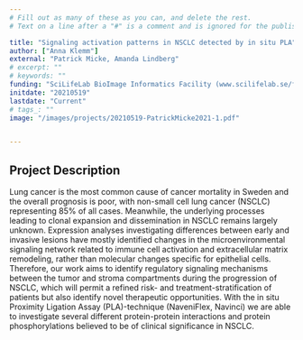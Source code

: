 ```yaml
---
# Fill out as many of these as you can, and delete the rest.
# Text on a line after a "#" is a comment and is ignored for the published page.

title: "Signaling activation patterns in NSCLC detected by in situ PLA"
author: ["Anna Klemm"]
external: "Patrick Micke, Amanda Lindberg"
# excerpt: ""
# keywords: ""
funding: "SciLifeLab BioImage Informatics Facility (www.scilifelab.se/facilities/bioimage-informatics)"
initdate: "20210519"
lastdate: "Current"
# tags_: ""
image: "/images/projects/20210519-PatrickMicke2021-1.pdf"


---
```


## Project Description
Lung cancer is the most common cause of cancer mortality in Sweden and the overall prognosis is poor, with non-small cell lung cancer (NSCLC) representing 85% of all cases. Meanwhile, the underlying processes leading to clonal expansion and dissemination in NSCLC remains largely unknown. Expression analyses investigating differences between early and invasive lesions have mostly identified changes in the microenvironmental signaling network related to immune cell activation and extracellular matrix remodeling, rather than molecular changes specific for epithelial cells. Therefore, our work aims to identify regulatory signaling mechanisms between the tumor and stroma compartments during the progression of NSCLC, which will permit a refined risk- and treatment-stratification of patients but also identify novel therapeutic opportunities. With the in situ Proximity Ligation Assay (PLA)-technique (NaveniFlex, Navinci) we are able to investigate several different protein-protein interactions and protein phosphorylations believed to be of clinical significance in NSCLC. 